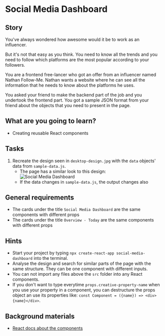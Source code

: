 # Social Media Dashboard

## Story

You've always wondered how awesome would it be to work as an influencer.

But it's not that easy as you think.
You need to know all the trends and you need to follow which platforms are the most popular according to your followers.

You are a frontend free-lancer who got an offer from an influencer named Nathan Follow-Me.
Nathan wants a website where he can see all the information that he needs to know about the platforms he uses.

You asked your friend to make the backend part of the job and you undertook the frontend part.
You got a sample JSON format from your friend about the objects that you need to present in the page.

## What are you going to learn?

- Creating reusable React components

## Tasks

1. Recreate the design seen in `desktop-design.jpg` with the `data` objects' data from `sample-data.js`.
    - The page has a similar look to this design: ![Social Media Dashboard](https://learn.code.cool/media/frontend/social-media-dashboard.jpg)
    - If the data changes in `sample-data.js`, the output changes also

## General requirements

- The cards under the title `Social Media Dashboard` are the same components with different props
- The cards under the title `Overview - Today` are the same components with different props

## Hints

- Start your project by typing `npx create-react-app social-media-dashboard` into the terminal.
- Analyse the design and search for similar parts of the page with the same structure.
  They can be one component with different inputs.
- You can not import any files above the `src` folder into any React components.
- If you don't want to type everytime `props.creative-property-name` when you use your property in a component,
 you can destructure the props object an use its properties like: `const Component = ({name}) => <div>{name}</div>`.

## Background materials

- <i class="far fa-exclamation"></i> [React docs about the components](https://reactjs.org/docs/components-and-props.html)
